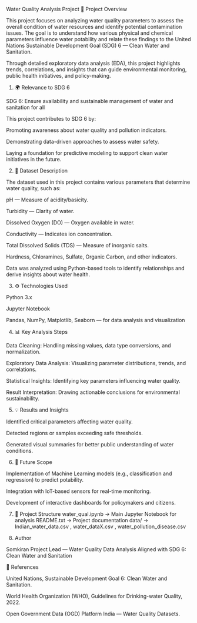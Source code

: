 
Water Quality Analysis Project
📘 Project Overview

This project focuses on analyzing water quality parameters to assess the overall condition of water resources and identify potential contamination issues. The goal is to understand how various physical and chemical parameters influence water potability and relate these findings to the United Nations Sustainable Development Goal (SDG) 6 — Clean Water and Sanitation.

Through detailed exploratory data analysis (EDA), this project highlights trends, correlations, and insights that can guide environmental monitoring, public health initiatives, and policy-making.

1. 🌍 Relevance to SDG 6

SDG 6: Ensure availability and sustainable management of water and sanitation for all

This project contributes to SDG 6 by:

Promoting awareness about water quality and pollution indicators.

Demonstrating data-driven approaches to assess water safety.

Laying a foundation for predictive modeling to support clean water initiatives in the future.

2. 🧪 Dataset Description

The dataset used in this project contains various parameters that determine water quality, such as:

pH — Measure of acidity/basicity.

Turbidity — Clarity of water.

Dissolved Oxygen (DO) — Oxygen available in water.

Conductivity — Indicates ion concentration.

Total Dissolved Solids (TDS) — Measure of inorganic salts.

Hardness, Chloramines, Sulfate, Organic Carbon, and other indicators.

Data was analyzed using Python-based tools to identify relationships and derive insights about water health.

3. ⚙️ Technologies Used

Python 3.x

Jupyter Notebook

Pandas, NumPy, Matplotlib, Seaborn — for data analysis and visualization

4. 📊 Key Analysis Steps

Data Cleaning: Handling missing values, data type conversions, and normalization.

Exploratory Data Analysis: Visualizing parameter distributions, trends, and correlations.

Statistical Insights: Identifying key parameters influencing water quality.

Result Interpretation: Drawing actionable conclusions for environmental sustainability.

5. 💡 Results and Insights

Identified critical parameters affecting water quality.

Detected regions or samples exceeding safe thresholds.

Generated visual summaries for better public understanding of water conditions.

6. 🔭 Future Scope

Implementation of Machine Learning models (e.g., classification and regression) to predict potability.

Integration with IoT-based sensors for real-time monitoring.

Development of interactive dashboards for policymakers and citizens.

7. 📁 Project Structure
water_qual.ipynb    → Main Jupyter Notebook for analysis
README.txt           → Project documentation
data/                → Indian_water_data.csv , water_dataX.csv , water_pollution_disease.csv


8. Author

Somkiran 
Project Lead — Water Quality Data Analysis
Aligned with SDG 6: Clean Water and Sanitation

🧭 References

United Nations, Sustainable Development Goal 6: Clean Water and Sanitation.

World Health Organization (WHO), Guidelines for Drinking-water Quality, 2022.

Open Government Data (OGD) Platform India — Water Quality Datasets.
